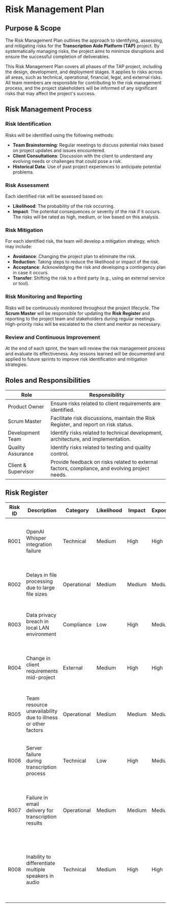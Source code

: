 # **Risk Management Plan**

## **Purpose & Scope**
The Risk Management Plan outlines the approach to identifying, assessing, and mitigating risks for the **Transcription Aide Platform (TAP)** project. By systematically managing risks, the project aims to minimize disruptions and ensure the successful completion of deliverables.

This Risk Management Plan covers all phases of the TAP project, including the design, development, and deployment stages. It applies to risks across all areas, such as technical, operational, financial, legal, and external risks. All team members are responsible for contributing to the risk management process, and the project stakeholders will be informed of any significant risks that may affect the project's success.

## **Risk Management Process**

### **Risk Identification**
Risks will be identified using the following methods:
- **Team Brainstorming**: Regular meetings to discuss potential risks based on project updates and issues encountered.
- **Client Consultations**: Discussion with the client to understand any evolving needs or challenges that could pose a risk.
- **Historical Data**: Use of past project experiences to anticipate potential problems.

### **Risk Assessment**
Each identified risk will be assessed based on:
- **Likelihood**: The probability of the risk occurring.
- **Impact**: The potential consequences or severity of the risk if it occurs.
The risks will be rated as high, medium, or low based on this analysis.

### **Risk Mitigation**
For each identified risk, the team will develop a mitigation strategy, which may include:
- **Avoidance**: Changing the project plan to eliminate the risk.
- **Reduction**: Taking steps to reduce the likelihood or impact of the risk.
- **Acceptance**: Acknowledging the risk and developing a contingency plan in case it occurs.
- **Transfer**: Shifting the risk to a third party (e.g., using an external service or tool).

### **Risk Monitoring and Reporting**
Risks will be continuously monitored throughout the project lifecycle. The **Scrum Master** will be responsible for updating the **Risk Register** and reporting to the project team and stakeholders during regular meetings. High-priority risks will be escalated to the client and mentor as necessary.

### **Review and Continuous Improvement**
At the end of each sprint, the team will review the risk management process and evaluate its effectiveness. Any lessons learned will be documented and applied to future sprints to improve risk identification and mitigation strategies.

## **Roles and Responsibilities**

| **Role**             | **Responsibility**                                         |
|----------------------|------------------------------------------------------------|
| Product Owner        | Ensure risks related to client requirements are identified. |
| Scrum Master         | Facilitate risk discussions, maintain the Risk Register, and report on risk status. |
| Development Team     | Identify risks related to technical development, architecture, and implementation. |
| Quality Assurance    | Identify risks related to testing and quality control. |
| Client & Supervisor      | Provide feedback on risks related to external factors, compliance, and evolving project needs. |


## **Risk Register**

| **Risk ID** | **Description**                                            | **Category**    | **Likelihood** | **Impact**   | **Exposure** | **Mitigation Strategy**                                        | **Owner**     | **Status**  |
|-------------|------------------------------------------------------------|----------------|----------------|--------------|--------------|----------------------------------------------------------------|---------------|-------------|
| R001        | OpenAI Whisper integration failure                         | Technical      | Medium          | High         | High         | Test integration early and have a backup transcription tool    | Backend Lead      | Open        |
| R002        | Delays in file processing due to large file sizes           | Operational    | Medium          | Medium       | Medium       | Optimize file processing and implement file size limits         | Backend Team  | Open        |
| R003        | Data privacy breach in local LAN environment                | Compliance | Low            | High         | Medium       | Ensure strict access controls and encrypt sensitive data        | Backend Team | Open        |
| R004        | Change in client requirements mid-project                   | External       | Medium          | High         | High         | Schedule regular client meetings to capture evolving needs      | Product Owner | Open        |
| R005        | Team resource unavailability due to illness or other factors| Operational    | Medium          | Medium       | Medium       | Ensure cross-training of team members for critical tasks        | Scrum Master  | Open        |
| R006        | Server failure during transcription process                 | Technical      | Low             | High         | Medium       | Implement server redundancy and automatic backup mechanisms     | Backend Team  | Open        |
| R007        | Failure in email delivery for transcription results         | Operational    | Medium          | Medium       | Medium       | Set up email failure monitoring and provide alternative methods for retrieving results | Dev Team | Open        |
| R008        | Inability to differentiate multiple speakers in audio       | Technical      | Medium          | High         | High         | Test speaker diarisation thoroughly and improve model training to handle multiple speakers | Backend Team      | Open        |
